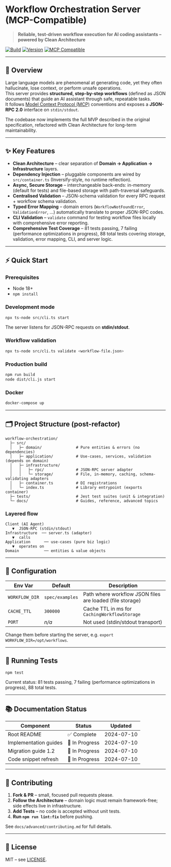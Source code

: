 # Workflow Orchestration Server (MCP-Compatible)

> **Reliable, test-driven workflow execution for AI coding assistants – powered by Clean Architecture**

[![Build](https://img.shields.io/github/actions/workflow/status/yourusername/workflow-orchestration/ci.yml?branch=main)]()
[![Version](https://img.shields.io/badge/version-1.2.0-blue)]()
[![MCP Compatible](https://img.shields.io/badge/MCP-compatible-purple.svg)](https://modelcontextprotocol.org)

---

## 🚀 Overview

Large language models are phenomenal at generating code, yet they often hallucinate, lose context, or perform unsafe operations.  
This server provides **structured, step-by-step workflows** (defined as JSON documents) that guide an AI assistant through safe, repeatable tasks.  
It follows [Model Context Protocol (MCP)](https://modelcontextprotocol.org) conventions and exposes a **JSON-RPC 2.0** interface on `stdin/stdout`.

The codebase now implements the full MVP described in the original specification, refactored with Clean Architecture for long-term maintainability.

---

## ✨ Key Features

* **Clean Architecture** – clear separation of **Domain → Application → Infrastructure** layers.
* **Dependency Injection** – pluggable components are wired by `src/container.ts` (Inversify-style, no runtime reflection).
* **Async, Secure Storage** – interchangeable back-ends: in-memory (default for tests) and file-based storage with path-traversal safeguards.
* **Centralised Validation** – JSON-schema validation for every RPC request + workflow schema validation.
* **Typed Error Mapping** – domain errors (`WorkflowNotFoundError`, `ValidationError`, …) automatically translate to proper JSON-RPC codes.
* **CLI Validation** – `validate` command for testing workflow files locally with comprehensive error reporting.
* **Comprehensive Test Coverage** – 81 tests passing, 7 failing (performance optimizations in progress), 88 total tests covering storage, validation, error mapping, CLI, and server logic.

---

## ⚡ Quick Start

### Prerequisites
* Node 18+
* `npm install`

### Development mode
```bash
npx ts-node src/cli.ts start
```
The server listens for JSON-RPC requests on **stdin/stdout**.

### Workflow validation
```bash
npx ts-node src/cli.ts validate <workflow-file.json>
```

### Production build
```bash
npm run build
node dist/cli.js start
```

### Docker
```bash
docker-compose up
```

---

## 🗂️ Project Structure (post-refactor)

```
workflow-orchestration/
  ├─ src/
  │   ├─ domain/               # Pure entities & errors (no dependencies)
  │   ├─ application/          # Use-cases, services, validation (depends on domain)
  │   ├─ infrastructure/
  │   │   ├─ rpc/              # JSON-RPC server adapter
  │   │   └─ storage/          # File, in-memory, caching, schema-validating adapters
  │   ├─ container.ts          # DI registrations
  │   └─ index.ts              # Library entrypoint (exports container)
  ├─ tests/                    # Jest test suites (unit & integration)
  └─ docs/                     # Guides, reference, advanced topics
```

### Layered flow
```
Client (AI Agent)
   ▼  JSON-RPC (stdin/stdout)
Infrastructure  ── server.ts (adapter)
   ▼  calls
Application      ── use-cases (pure biz logic)
   ▼  operates on
Domain           ── entities & value objects
```

---

## 🔧 Configuration

| Env Var | Default | Description |
|---------|---------|-------------|
| `WORKFLOW_DIR` | `spec/examples` | Path where workflow JSON files are loaded (file storage) |
| `CACHE_TTL` | `300000` | Cache TTL in ms for `CachingWorkflowStorage` |
| `PORT` | _n/a_ | Not used (stdin/stdout transport) |

Change them before starting the server, e.g. `export WORKFLOW_DIR=/opt/workflows`.

---

## 🧪 Running Tests

```bash
npm test
```
Current status: 81 tests passing, 7 failing (performance optimizations in progress), 88 total tests.

---

## 📚 Documentation Status

| Component | Status | Updated |
|-----------|--------|---------|
| Root README | ✅ Complete | 2024-07-10 |
| Implementation guides | 🔄 In Progress | 2024-07-10 |
| Migration guide 1.2 | 🔄 In Progress | 2024-07-10 |
| Code snippet refresh | 🔄 In Progress | 2024-07-10 |

---

## 🤝 Contributing

1. **Fork & PR** – small, focused pull requests please.
2. **Follow the Architecture** – domain logic must remain framework-free; side effects live in infrastructure.
3. **Add Tests** – no code is accepted without unit tests.
4. **Run `npm run lint:fix`** before pushing.

See `docs/advanced/contributing.md` for full details.

---

## 📄 License

MIT – see [LICENSE](LICENSE).
